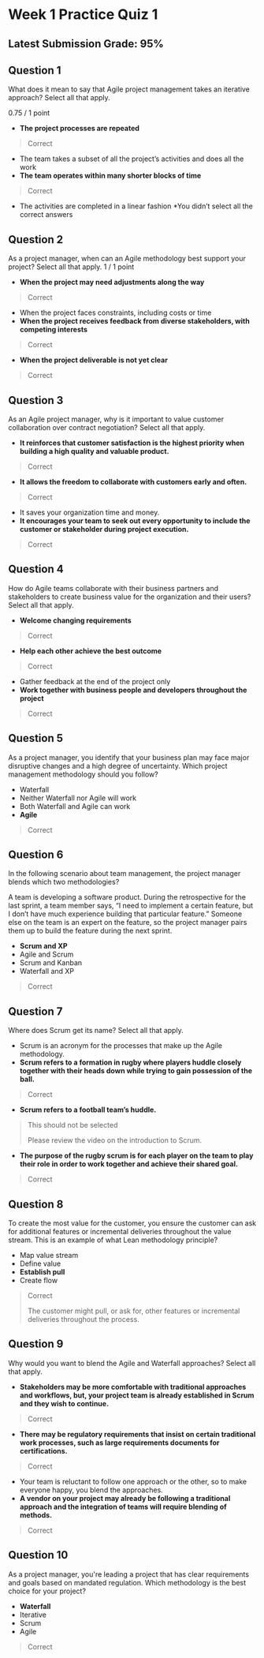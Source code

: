 # Week 1 Practice Quiz 1
## Latest Submission Grade: 95%

## Question 1
What does it mean to say that Agile project management takes an iterative approach? Select all that apply.

0.75 / 1 point

* **The project processes are repeated**
> Correct
* The team takes a subset of all the project’s activities and does all the work
* **The team operates within many shorter blocks of time**
> Correct
* The activities are completed in a linear fashion
*You didn’t select all the correct answers

## Question 2
As a project manager, when can an Agile methodology best support your project? Select all that apply.
1 / 1 point
* **When the project may need adjustments along the way**
> Correct
* When the project faces constraints, including costs or time
* **When the project receives feedback from diverse stakeholders, with competing interests**
> Correct
* **When the project deliverable is not yet clear**
> Correct

## Question 3
As an Agile project manager, why is it important to value customer collaboration over contract negotiation? Select all that apply. 
* **It reinforces that customer satisfaction is the highest priority when building a high quality and valuable product.**
> Correct
* **It allows the freedom to collaborate with customers early and often.**
> Correct
* It saves your organization time and money. 
* **It encourages your team to seek out every opportunity to include the customer or stakeholder during project execution.**
> Correct

## Question 4
How do Agile teams collaborate with their business partners and stakeholders to create business value for the organization and their users? Select all that apply.
* **Welcome changing requirements**
> Correct
* **Help each other achieve the best outcome**
> Correct
* Gather feedback at the end of the project only
* **Work together with business people and developers throughout the project**
> Correct

## Question 5
As a project manager, you identify that your business plan may face major disruptive changes and a high degree of uncertainty. Which project management methodology should you follow? 
* Waterfall 
* Neither Waterfall nor Agile will work 
* Both Waterfall and Agile can work
* **Agile**
> Correct

## Question 6
In the following scenario about team management, the project manager blends which two methodologies?

A team is developing a software product. During the retrospective for the last sprint, a team member says, “I need to implement a certain feature, but I don’t have much experience building that particular feature.” Someone else on the team is an expert on the feature, so the project manager pairs them up to build the feature during the next sprint. 
* **Scrum and XP**
* Agile and Scrum
* Scrum and Kanban
* Waterfall and XP
> Correct

## Question 7
Where does Scrum get its name? Select all that apply.
* Scrum is an acronym for the processes that make up the Agile methodology.
* **Scrum refers to a formation in rugby where players huddle closely together with their heads down while trying to gain possession of the ball.**
> Correct
* **Scrum refers to a football team’s huddle.**
> This should not be selected
> 
> Please review the video on the introduction to Scrum.
* **The purpose of the rugby scrum is for each player on the team to play their role in order to work together and achieve their shared goal.**
> Correct

## Question 8
To create the most value for the customer, you ensure the customer can ask for additional features or incremental deliveries throughout the value stream. This is an example of what Lean methodology principle?
* Map value stream
* Define value
* **Establish pull**
* Create flow
> Correct
> 
> The customer might pull, or ask for, other features or incremental deliveries throughout the process. 

## Question 9
Why would you want to blend the Agile and Waterfall approaches? Select all that apply.
* **Stakeholders may be more comfortable with traditional approaches and workflows, but, your project team is already established in Scrum and they wish to continue.**
> Correct
* **There may be regulatory requirements that insist on certain traditional work processes, such as large requirements documents for certifications.**
> Correct
* Your team is reluctant to follow one approach or the other, so to make everyone happy, you blend the approaches. 
* **A vendor on your project may already be following a traditional approach and the integration of teams will require blending of methods.**
> Correct

## Question 10
As a project manager, you're leading a project that has clear requirements and goals based on mandated regulation. Which methodology is the best choice for your project?
* **Waterfall**
* Iterative
* Scrum
* Agile
> Correct
